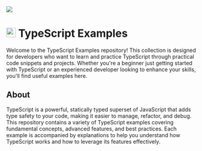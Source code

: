 <img src="https://blog.elaniin.com/content/images/2022/05/Banner_-___TypeScript_.webp"/>

 # <img src="https://cdn-icons-png.flaticon.com/512/5968/5968381.png" width="25" height="25"/> TypeScript Examples
Welcome to the TypeScript Examples repository! This collection is designed for developers who want to learn and practice TypeScript through practical code snippets and projects. Whether you're a beginner just getting started with TypeScript or an experienced developer looking to enhance your skills, you'll find useful examples here.

## About
TypeScript is a powerful, statically typed superset of JavaScript that adds type safety to your code, making it easier to manage, refactor, and debug. This repository contains a variety of TypeScript examples covering fundamental concepts, advanced features, and best practices. Each example is accompanied by explanations to help you understand how TypeScript works and how to leverage its features effectively.
